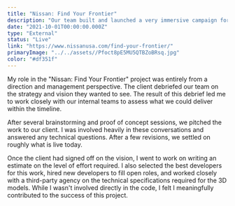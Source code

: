 ```yaml
---
title: "Nissan: Find Your Frontier"
description: "Our team built and launched a very immersive campaign for our Nissan client. The project also leaped forward for my career as a Technology Director."
date: "2021-10-01T00:00:00.000Z"
type: "External"
status: "Live"
link: "https://www.nissanusa.com/find-your-frontier/"
primaryImage: "../../assets//Pfoct8pE5MU5QTBZoBRsq.jpg"
color: "#df351f"
---
```

My role in the "Nissan: Find Your Frontier" project was entirely from a direction and management perspective. The client debriefed our team on the strategy and vision they wanted to see. The result of this debrief led me to work closely with our internal teams to assess what we could deliver within the timeline.

After several brainstorming and proof of concept sessions, we pitched the work to our client. I was involved heavily in these conversations and answered any technical questions. After a few revisions, we settled on roughly what is live today.  

Once the client had signed off on the vision, I went to work on writing an estimate on the level of effort required. I also selected the best developers for this work, hired new developers to fill open roles, and worked closely with a third-party agency on the technical specifications required for the 3D models. While I wasn't involved directly in the code, I felt I meaningfully contributed to the success of this project. 
